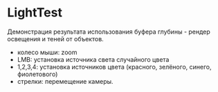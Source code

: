LightTest
=========

Демонстрация результата использования буфера глубины - рендер освещения и теней от объектов.
- колесо мыши: zoom
- LMB: установка источника света случайного цвета
- 1,2,3,4: установка источников цвета (красного, зелёного, синего, фиолетового)
- стрелки: перемещение камеры.
